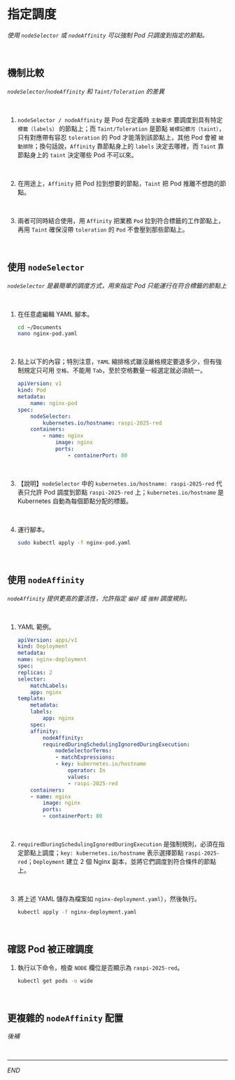 # 指定調度

_使用 `nodeSelector` 或 `nodeAffinity` 可以強制 Pod 只調度到指定的節點。_

<br>

## 機制比較

_`nodeSelector`/`nodeAffinity` 和 `Taint/Toleration` 的差異_

<br>

1. `nodeSelector / nodeAffinity` 是 Pod 在定義時 `主動要求` 要調度到具有特定 `標籤（labels）` 的節點上；而 `Taint/Toleration` 是節點 `被標記髒污（taint）`，只有對應帶有容忍 `toleration` 的 Pod 才能落到該節點上，其他 Pod 會被 `被動排除`；換句話說，`Affinity` 靠節點身上的 `labels` 決定去哪裡，而 `Taint` 靠節點身上的 `taint` 決定哪些 Pod 不可以來。

<br>

2. 在用途上，`Affinity` 把 Pod 拉到想要的節點，`Taint` 把 Pod 推離不想跑的節點。

<br>

3. 兩者可同時結合使用，用 `Affinity` 把業務 `Pod` 拉到符合標籤的工作節點上，再用 `Taint` 確保沒帶 `toleration` 的 `Pod` 不會壓到那些節點上。

<br>

## 使用 `nodeSelector`

_`nodeSelector` 是最簡單的調度方式，用來指定 Pod 只能運行在符合標籤的節點上_

<br>

1. 在任意處編輯 YAML 腳本。

    ```bash
    cd ~/Documents
    nano nginx-pod.yaml
    ```

<br>

2. 貼上以下的內容；特別注意，`YAML` 縮排格式雖沒嚴格規定要退多少，但有強制規定只可用 `空格`、不能用 `Tab`，至於空格數量一經選定就必須統一。

    ```yaml
    apiVersion: v1
    kind: Pod
    metadata:
        name: nginx-pod
    spec:
        nodeSelector:
            kubernetes.io/hostname: raspi-2025-red
        containers:
            - name: nginx
                image: nginx
                ports:
                    - containerPort: 80
    ```

<br>

3. 【說明】`nodeSelector` 中的 `kubernetes.io/hostname: raspi-2025-red` 代表只允許 Pod 調度到節點 `raspi-2025-red` 上；`kubernetes.io/hostname` 是 Kubernetes 自動為每個節點分配的標籤。

<br>

4. 運行腳本。

    ```bash
    sudo kubectl apply -f nginx-pod.yaml
    ```

<br>

## 使用 `nodeAffinity`

_`nodeAffinity` 提供更高的靈活性，允許指定 `偏好` 或 `強制` 調度規則。_

<br>

1. YAML 範例。

    ```yaml
    apiVersion: apps/v1
    kind: Deployment
    metadata:
    name: nginx-deployment
    spec:
    replicas: 2
    selector:
        matchLabels:
        app: nginx
    template:
        metadata:
        labels:
            app: nginx
        spec:
        affinity:
            nodeAffinity:
            requiredDuringSchedulingIgnoredDuringExecution:
                nodeSelectorTerms:
                - matchExpressions:
                - key: kubernetes.io/hostname
                    operator: In
                    values:
                    - raspi-2025-red
        containers:
        - name: nginx
            image: nginx
            ports:
            - containerPort: 80
    ```

<br>

2. `requiredDuringSchedulingIgnoredDuringExecution` 是強制規則，必須在指定節點上調度；`key: kubernetes.io/hostname` 表示選擇節點 `raspi-2025-red`；`Deployment` 建立 2 個 Nginx 副本，並將它們調度到符合條件的節點上。

<br>

3. 將上述 YAML 儲存為檔案如 `nginx-deployment.yaml`），然後執行。

    ```bash
    kubectl apply -f nginx-deployment.yaml
    ```

<br>

## 確認 Pod 被正確調度

1. 執行以下命令，檢查 `NODE` 欄位是否顯示為 `raspi-2025-red`。

    ```bash
    kubectl get pods -o wide
    ```

<br>

## 更複雜的 `nodeAffinity` 配置

_後補_

<br>

___

_END_
